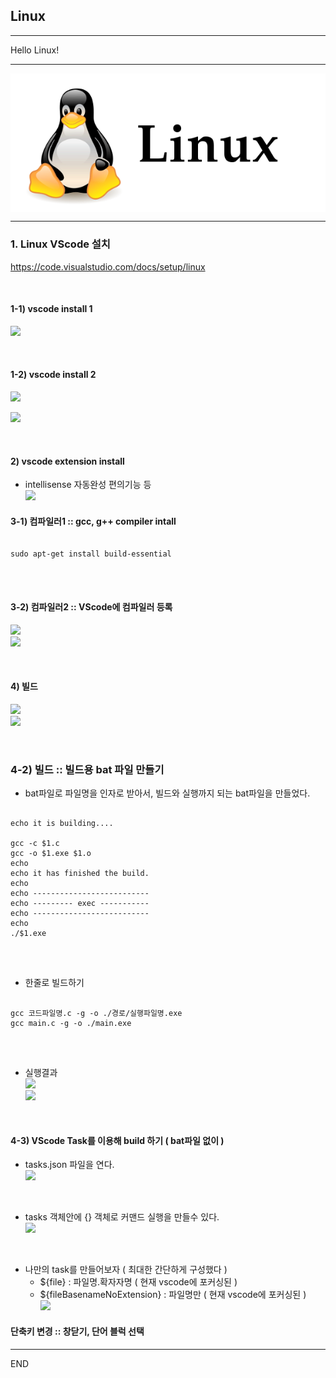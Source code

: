 ## Linux 

***

Hello Linux!

***
<img src = "/images/linuxLogo.PNG" align = "center"> </img>

***

### 1. Linux VScode 설치
https://code.visualstudio.com/docs/setup/linux


<br>

#### 1-1) vscode install 1
<img src = "https://github.com/wallahan/linux/blob/master/images/vscodeinstall.PNG"></img><br>

<br>

#### 1-2) vscode install 2 
<img src = "https://github.com/wallahan/linux/blob/master/images/down.png"></img><br>

<img src = "https://github.com/wallahan/linux/blob/master/images/install.png"></img><br>

<br>

#### 2) vscode extension install 
- intellisense 자동완성 편의기능 등 <br>
<img src = "https://github.com/wallahan/linux/blob/master/images/extension.png"></img><br>


#### 3-1) 컴파일러1 :: gcc, g++ compiler intall
<pre>
<code>
sudo apt-get install build-essential
</codE>
</pre>

<br>

#### 3-2) 컴파일러2 :: VScode에 컴파일러 등록
<img src = "https://github.com/wallahan/linux/blob/master/images/gcc1.png"></img><br>
<img src = "https://github.com/wallahan/linux/blob/master/images/gcc2.png"></img><br>

<br>

#### 4) 빌드
<img src = "https://github.com/wallahan/linux/blob/master/images/build.png"></img><br>
<img src = "https://github.com/wallahan/linux/blob/master/images/exec.png"></img><br>

<br>

### 4-2) 빌드 :: 빌드용 bat 파일 만들기
* bat파일로 파일명을 인자로 받아서, 빌드와 실행까지 되는 bat파일을 만들었다.
<pre>
<code>
echo it is building....

gcc -c $1.c
gcc -o $1.exe $1.o
echo
echo it has finished the build.
echo
echo --------------------------
echo --------- exec -----------
echo --------------------------
echo
./$1.exe
</code>
</pre>

<br>

* 한줄로 빌드하기
<pre>
<code>
gcc 코드파일명.c -g -o ./경로/실행파일명.exe
gcc main.c -g -o ./main.exe
</code>
</pre>

<br>

* 실행결과 <br>
<img src = "https://github.com/wallahan/linux/blob/master/images/bat0.png"></img><br>
<img src = "https://github.com/wallahan/linux/blob/master/images/bat1.png"></img><br>

<br>

#### 4-3) VScode Task를 이용해 build 하기 ( bat파일 없이 )

* tasks.json 파일을 연다. <br>
<img src = "https://github.com/wallahan/linux/blob/master/images/tasksfile.png"></img><br>

<br>

* tasks 객체안에 {} 객체로 커맨드 실행을 만들수 있다. <br>
<img src = "https://github.com/wallahan/linux/blob/master/images/taskObject.png"></img><br>

<br>

* 나만의 task를 만들어보자 ( 최대한 간단하게 구성했다 )
   + ${file} : 파일명.확자자명 ( 현재 vscode에 포커싱된 )
   + ${fileBasenameNoExtension} : 파일명만 ( 현재 vscode에 포커싱된 )  <br>
 <img src = "https://github.com/wallahan/linux/blob/master/images/mytsk.png"></img><br>
  


#### 단축키 변경 :: 창닫기, 단어 블럭 선택 


***
END

